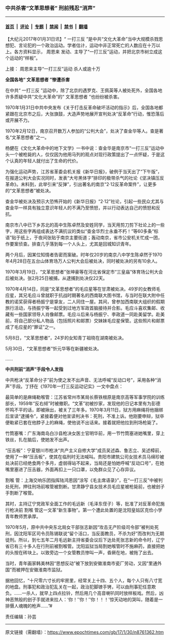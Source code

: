 ### 中共杀害“文革思想者” 刑前残忍“消声”

---

#### [首页](../../../..?n8761362) &nbsp;|&nbsp; [评论](../../../../../epoch-comment?n8761362) &nbsp;|&nbsp; [专题](../../../../../epoch-special?n8761362) &nbsp;|&nbsp; [禁闻](../../../../../epoch-news?n8761362) &nbsp;|&nbsp; [禁书](../../../../../books?n8761362) &nbsp;|&nbsp; [翻墙](https://github.com/gfw-breaker/nogfw/blob/master/README.md?n8761362)


<div class="post_content" id="artbody" itemprop="articleBody">
 <!-- article content begin -->
 <p>
  【大纪元2017年01月31日讯】“
  <ok href="https://www.epochtimes.com/gb/tag/%E4%B8%80%E6%89%93%E4%B8%89%E5%8F%8D.html">
   一打三反
  </ok>
  ”是中共“文化大革命”当中大规模杀戮思想犯、言论犯的一个政治运动。学者估计，运动中非正常死亡的人数应在十万以上。各方资料显示，
  <ok href="https://www.epochtimes.com/gb/tag/%E5%91%A8%E6%81%A9%E6%9D%A5.html">
   周恩来
  </ok>
  发动、主导了“一打三反”运动，并把北京市树立成这个运动的“样板”。
 </p>
 <p>
  上接：
  <ok href="https://www.epochtimes.com/gb/17/1/29/n8758643.htm">
   周恩来主导“一打三反”运动 杀人或逾十万
  </ok>
 </p>
 <p>
  <strong>
   全国各地“
   <ok href="https://www.epochtimes.com/gb/tag/%E6%96%87%E9%9D%A9%E6%80%9D%E6%83%B3%E8%80%85.html">
    文革思想者
   </ok>
   ”惨遭杀害
  </strong>
 </p>
 <p>
  在中共“
  <ok href="https://www.epochtimes.com/gb/tag/%E4%B8%80%E6%89%93%E4%B8%89%E5%8F%8D.html">
   一打三反
  </ok>
  ”运动中，除了北京的遇罗克、王佩英等人被处死外，全国各地许多质疑中共“文化大革命”的“
  <ok href="https://www.epochtimes.com/gb/tag/%E6%96%87%E9%9D%A9%E6%80%9D%E6%83%B3%E8%80%85.html">
   文革思想者
  </ok>
  ”也纷纷被杀害。
 </p>
 <p>
  1970年1月31日中共中央发布《关于打击反革命破坏活动的指示》后，全国各地都紧跟在北京市之后，大张旗鼓，大造声势地展开宣判处决“反革命”行动，惟恐落后或开展不力。
 </p>
 <p>
  1970年2月12日，南京召开数万人参加的“公判大会”，处决了查金华等人。查是著名“文革思想者”之一。
 </p>
 <p>
  杨健在《文化大革命中的地下文学》一书中说：查金华是南京市“一打三反”运动中头一个被枪毙的人，仅仅因为他用马列的观点对现行政策提出了一点怀疑，于是这个认真的年轻人就付出了生命的代价。
 </p>
 <p>
  为强化运动声势，江苏省革委会机关报《新华日报》，破例于当天出了“下午版”，在报道公判大会实况同时，发表“大号黑体字”排印的极带杀气的社论《坚决镇压反革命》。未料到，此举引来“反弹”，引出著名的南京“2·12反革命案件”，让更多的“文革思想者”被处决。
 </p>
 <p>
  查金华被处决及预示大恐怖开始的《新华日报》“2·12”社论，引起一些民众尤其与查金华一样具有独立意识年轻人的不满乃至愤怒，并以行动表达自己的愤怒和反抗。
 </p>
 <p>
  南京市八中已下乡苏北的高中生陈卓然及安姓同学，当天用剪刀剪下社论上的一些字，用这些字再组成表达不满抗议的类似“查金华烈士永垂不朽！”等60多条“标语”贴于纸上，于夜间张贴于南京主要街道；轰动南京，省市公安机关忙成一团，作要案侦查。排查几乎落到每一个人头上，尤其是回城知识青年。
 </p>
 <p>
  两个月后，因某位知情者告密而案破。时年仅20岁的南京八中学生陈卓然于1970年4月28日在五台山体育场万人公判大会后被处决，同时被处决的另有10余人。
 </p>
 <p>
  1970年3月19日，“文革思想者”张坤豪等在河北省保定市“三皇庙”体育场公判大会后被处决。张2月25日被捕，从逮捕到处决仅22天。
 </p>
 <p>
  1970年4月14日，同是“文革思想者”的毛应星等在甘肃被处决。49岁的女教师毛应星，其兄毛应斗曾就职于抗战时期著名的西南联大图书馆，与当时在联大附中任教的诺奖获得者杨振宁是挚友，二人同住一屋。其间，曾参加西南联大组织的假期旅行活动，与扬振宁等一起受到过地方军政首脑接待并合影。毛应斗喜欢集邮、收藏有一些国家领导人肖像邮票。毛应斗后来与杨振宁、李政道一同赴美留学。赴美前，将自己部分私人物品（包括照片和邮票）交妹妹毛应星保管。这些照片和邮票成了毛应星的“罪证”之一。
 </p>
 <p>
  5月8日，“文革思想者”，24岁的女知青丁祖晓在湖南被处决。
 </p>
 <p>
  5月30日，“文革思想者”忻元华等在新疆被处决。
 </p>
 <p>
  ……
 </p>
 <p>
  <strong>
   中共刑前“消声”手段令人发指
  </strong>
 </p>
 <p>
  中共枪决“反革命分子”前为使之发不出声音、无法呼喊“反动口号”，采用各种“消声”手段。丁抒在《1970年一打三反运动记实》一文中盘点：
 </p>
 <p>
  最简单的是麻绳勒喉管：江苏省常州市某局长蔡铁根原是南京高等军事学院的训练部长，1959年“反右倾”时被撤职。“文革”初被抄家，发现他的日记本里有为彭德怀鸣不平的话，即被揪出，被关了三年多。1970年3月11日，狱方用麻绳将他捆绑后宣读“逮捕令”，紧接着便对他宣读判决书：死刑，不准上诉。他刚要申辩，狱卒便勒紧已套在他脖子上的麻绳，使他说不出话来。接着就把他拉到刑场枪毙了。
 </p>
 <p>
  竹筒塞嘴：广东海南岛白沙县枪决女医士官明华前，用一节竹筒塞进她嘴里，穿上铁丝，扎在脑后，使她发不出声。
 </p>
 <p>
  “压舌板”：宁夏银川市枪决“共产主义自修大学”成员吴述森、鲁志立、吴述樟前，使用了一种“压舌板”，使其在临刑时无法喊叫。贵阳市建筑公司女技术员马绵珍被处决前已经绝食两个多月，虚弱得站不起来，当局还是怕她呼喊“反动口号”，在她嘴里塞进了压舌器，外面再扣上一只口罩，以免群众见了心存异议。
 </p>
 <p>
  <ok href="https://www.epochtimes.com/gb/tag/%E5%89%B2%E5%96%89.html">
   割喉
  </ok>
  管：上海交响乐团指挥陆鸿恩因“涂写《毛主席语录》”，在“一打三反”中被判处死刑，押往刑场前喉管被割断。甘肃静宁县女技术员毛应星被枪毙前，也被刽子手割断了喉管。
 </p>
 <p>
  其时，主持辽宁党政军全面工作的毛远新（毛泽东侄子）等，批准了对反革命犯施行枪决前
  <ok href="https://www.epochtimes.com/gb/tag/%E5%89%B2%E5%96%89.html">
   割喉
  </ok>
  管这一文革“新生事物”。第一个遭此处置的是沈阳皇姑区克俭小学青年教师贾承厚。
 </p>
 <p>
  1970年5月，原中共中央东北局女干部张志新因“攻击无产阶级司令部”被判处死刑，因沈阳军区司令员陈锡联说“留个活口，当反面教员，不杀为好”而改判为无期徒刑。所以，到七五年二月毛远新主持省委会议后下达处死张志新的命令时，辽宁省已有三十多人在行刑前被割喉管。沈阳监狱当局割她喉管时不施麻药，直接把她的头按在砖块上。以致旁边一个女管教员惨叫一声，昏厥在地，被拖了出去。
 </p>
 <p>
  当时，青年画家韩美林因“思想反动”被下放到安徽淮南市瓷厂劳动，又因“里通外国”而被押在安徽淮南市监狱。
 </p>
 <p>
  据他回忆，“十尺零六寸长的牢房里，经常关上十四、五个人，每个人只有八寸宽的地盘。刑事犯和政治犯乱关在一起，政治犯脚镣手铐，可以由刑事犯任意欺负。……一杀人，就早上四点拉铃，然后用几个高音喇叭同时放样板戏。然后，凶神恶煞般的刽子手就进来拉人：‘你！’‘你！’‘你！！！’惊天动地的哭叫，随着是一排慑人魂魄的枪声……”#
 </p>
 <p>
  责任编辑：孙芸
 </p>
 <!-- article content end -->
 <div id="below_article_ad">
 </div>
</div>


---

原文链接（需翻墙）：https://www.epochtimes.com/gb/17/1/30/n8761362.htm